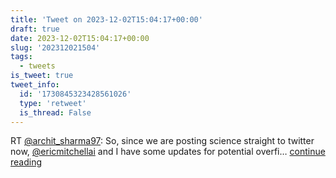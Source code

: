 ```yaml
---
title: 'Tweet on 2023-12-02T15:04:17+00:00'
draft: true
date: 2023-12-02T15:04:17+00:00
slug: '202312021504'
tags:
  - tweets
is_tweet: true
tweet_info:
  id: '1730845323428561026'
  type: 'retweet'
  is_thread: False
---
```




RT [@archit_sharma97](https://x.com/archit_sharma97): So, since we are posting science straight to twitter now, [@ericmitchellai](https://x.com/ericmitchellai) and I have some updates for potential overfi… [continue reading](https://x.com/sytelus/status/1730845323428561026)
